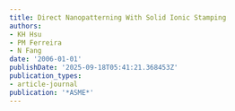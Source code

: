 ```yaml
---
title: Direct Nanopatterning With Solid Ionic Stamping
authors:
- KH Hsu
- PM Ferreira
- N Fang
date: '2006-01-01'
publishDate: '2025-09-18T05:41:21.368453Z'
publication_types:
- article-journal
publication: '*ASME*'
---
```


